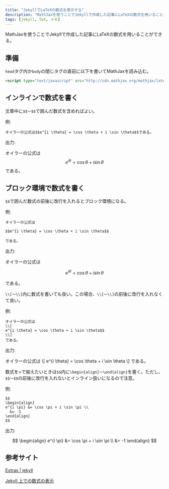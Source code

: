 ```yaml
---
title: "JekyllでLaTeXの数式を表示する"
description: "MathJaxを使うことでJekyllで作成した記事にLaTeXの数式を用いることができる。"
tags: [jekyll, TeX, メモ]
---
```


MathJaxを使うことでJekyllで作成した記事にLaTeXの数式を用いることができる。

## 準備

`head`タグ内か`body`の閉じタグの直前に以下を書いてMathJaxを読み込む。

```html
<script type="text/javascript" src="http://cdn.mathjax.org/mathjax/latest/MathJax.js?config=TeX-AMS-MML_HTMLorMML"></script>
```

## インラインで数式を書く
文章中に`$$〜$$`で囲んだ数式を含めればよい。

例:

```
オイラーの公式は$$e^{i \theta} = \cos \theta + i \sin \theta$$である。
```

出力:

オイラーの公式は$$e^{i \theta} = \cos \theta + i \sin \theta$$である。


## ブロック環境で数式を書く
`$$`で囲んだ数式の前後に改行を入れるとブロック環境になる。

例:

```
オイラーの公式は

$$e^{i \theta} = \cos \theta + i \sin \theta$$

である。
```

出力:

オイラーの公式は

$$e^{i \theta} = \cos \theta + i \sin \theta$$

である。


`\\[〜\\]`内に数式を書いても良い。この場合、`\\[〜\\]`の前後に改行を入れなくて良い。

例:

```
オイラーの公式は
\\[
e^{i \theta} = \cos \theta + i \sin \theta$$
\\]
である。
```

出力:

オイラーの公式は
\\[
e^{i \theta} = \cos \theta + i \sin \theta
\\]
である。

数式を=で揃えたいときは`$$`内に`\begin{align}〜\end{align}`を書く。ただし、`$$〜$$`の前後に改行を入れないとインライン扱いになるので注意。

例:

```
$$
\begin{align}
e^{i \pi} &= \cos \pi + i \sin \pi \\
  &= -1
\end{align}
$$
```

出力:

$$
\begin{align}
e^{i \pi} &= \cos \pi + i \sin \pi \\
  &= -1
\end{align}
$$

## 参考サイト
[Extras | jekyll](https://jekyllrb.com/docs/extras/)

[Jekyll 上での数式の表示](https://sekika.github.io/2015/10/10/equation-on-jekyll/)